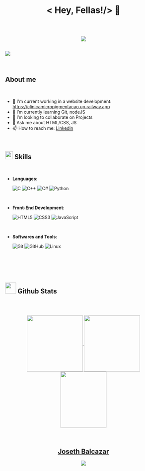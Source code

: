 <!--
**JojoDeveloper01/JojoDeveloper01** is a ✨ _special_ ✨ repository because its `README.md` (this file) appears on your GitHub profile.

 JojoDeveloper01 
-->

<br><br>
<h1 align="center"><b>< Hey, Fellas!/> 👾</b></h1><br><br>
<p align="center">
  <a href="https://github.com/JojoDeveloper01"><img src="https://readme-typing-svg.demolab.com?font=Time+New+Roman&weight=500&size=50&color=11B650&background=0A0C15&center=true&vCenter=true&random=false&width=1000&height=150&lines=Joseth+Balcazar;Lover+Of+New +Learning;Website+Developer;Self-taught"></a>
</p>
<br>
<img src="https://user-images.githubusercontent.com/73097560/115834477-dbab4500-a447-11eb-908a-139a6edaec5c.gif"><br><br>
<br>

## **About me**

<br>

- 🔭 I'm current working in a website development: <a href='https://clinicamicropigmentacao.up.railway.app'>https://clinicamicropigmentacao.up.railway.app</a>
- 🌱 I’m currently learning Git, nodeJS
- 👯 I’m looking to collaborate on Projects
- 💬 Ask me about HTML/CSS, JS
- 📫 How to reach me: <a href="https://www.linkedin.com/in/joseth-balcazar-3bb450298/">Linkedin</a>

<br>

## <img src="https://media2.giphy.com/media/QssGEmpkyEOhBCb7e1/giphy.gif?cid=ecf05e47a0n3gi1bfqntqmob8g9aid1oyj2wr3ds3mg700bl&rid=giphy.gif" width ="25"><b> Skills</b>
<br>
<p align="center">

- **Languages**:
    
    ![C](https://img.shields.io/badge/C%20-%232370ED.svg?style=for-the-badge&logo=c&logoColor=white)
    ![C++](https://img.shields.io/badge/C++%20-%2300599C.svg?style=for-the-badge&logo=c%2B%2B&logoColor=white)
    ![C#](https://img.shields.io/badge/C%23-%25?style=for-the-badge&logo=Csharp&logoColor=white&color=%239B4F97)
    ![Python](https://img.shields.io/badge/Python%20-%2314354C.svg?style=for-the-badge&logo=python&logoColor=white)

<br>   
    
- **Front-End Development**:

   ![HTML5](https://img.shields.io/badge/HTML5%20-%23E34F26.svg?style=for-the-badge&logo=html5&logoColor=white)
   ![CSS3](https://img.shields.io/badge/CSS%20-%231572B6.svg?style=for-the-badge&logo=css3&logoColor=white)
   ![JavaScript](https://img.shields.io/badge/JavaScript%20-%23F7DF1E.svg?style=for-the-badge&logo=javascript&logoColor=black)

<br>

- **Softwares and Tools**:

    ![Git](https://img.shields.io/badge/git-%23F05033.svg?style=for-the-badge&logo=git&logoColor=white)
    ![GitHub](https://img.shields.io/badge/github-%23121011.svg?style=for-the-badge&logo=github&logoColor=white)
    ![Linux](https://img.shields.io/badge/Linux-FCC624?style=for-the-badge&logo=linux&logoColor=black) 

<br>

</p>

<br><br>

## <img src="https://media.giphy.com/media/iY8CRBdQXODJSCERIr/giphy.gif" width="35"><b> Github Stats </b>
<br><br>

<div align="center">
  <a href="https://github.com/JojoDeveloper01">
  <img height="180em"   align="center" src="https://github-readme-stats.vercel.app/api?username=JojoDeveloper01&show_icons=true&theme=react&include_all_commits=true&count_private=true"/>
  <img height="180em"  align="center" src="https://github-readme-stats.vercel.app/api/top-langs/?username=JojoDeveloper01&layout=compact&langs_count=7&theme=react" />
  <img align="center" width="148" height="180" src="https://media1.tenor.com/images/68e8337fb4eb7e40645d832c64762a8b/tenor.gif?itemid=19443613">
</div>
</div>
</div>

<div align='center'>
<br><br>

## <b>Joseth Balcazar</b>
<img src="https://user-images.githubusercontent.com/73097560/115834477-dbab4500-a447-11eb-908a-139a6edaec5c.gif">
</div>

